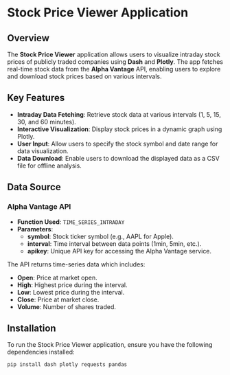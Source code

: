 # Stock Price Viewer Application

## Overview

The **Stock Price Viewer** application allows users to visualize intraday stock prices of publicly traded companies using **Dash** and **Plotly**. The app fetches real-time stock data from the **Alpha Vantage** API, enabling users to explore and download stock prices based on various intervals.

## Key Features

- **Intraday Data Fetching**: Retrieve stock data at various intervals (1, 5, 15, 30, and 60 minutes).
- **Interactive Visualization**: Display stock prices in a dynamic graph using Plotly.
- **User Input**: Allow users to specify the stock symbol and date range for data visualization.
- **Data Download**: Enable users to download the displayed data as a CSV file for offline analysis.

## Data Source

### Alpha Vantage API

- **Function Used**: `TIME_SERIES_INTRADAY`
- **Parameters**:
  - **symbol**: Stock ticker symbol (e.g., AAPL for Apple).
  - **interval**: Time interval between data points (1min, 5min, etc.).
  - **apikey**: Unique API key for accessing the Alpha Vantage service.

The API returns time-series data which includes:
- **Open**: Price at market open.
- **High**: Highest price during the interval.
- **Low**: Lowest price during the interval.
- **Close**: Price at market close.
- **Volume**: Number of shares traded.

## Installation

To run the Stock Price Viewer application, ensure you have the following dependencies installed:

```bash
pip install dash plotly requests pandas
